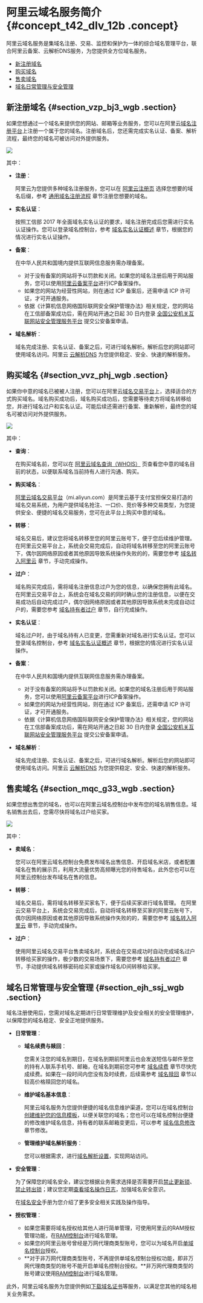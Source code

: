 # 阿里云域名服务简介 {#concept_t42_dlv_12b .concept}

阿里云域名服务是集域名注册、交易、监控和保护为一体的综合域名管理平台，联合阿里云备案、云解析DNS服务，为您提供全方位域名服务。

-   [新注册域名](#section_vzp_bj3_wgb)
-   [购买域名](#section_vvz_phj_wgb)
-   [售卖域名](#section_mqc_g33_wgb)
-   [域名日常管理与安全管理](#section_ejh_ssj_wgb)

## 新注册域名 {#section_vzp_bj3_wgb .section}

如果您想通过一个域名来提供您的网站、邮箱等业务服务，您可以在阿里云[域名注册平台](https://wanwang.aliyun.com/)上注册一个属于您的域名。注册域名后，您还需完成实名认证、备案、解析流程，最终您的域名可被访问对外提供服务。

![](http://static-aliyun-doc.oss-cn-hangzhou.aliyuncs.com/assets/img/14305/155116501539327_zh-CN.png)

其中：

-   **注册**：

    阿里云为您提供多种域名注册服务，您可以在 [阿里云注册页](https://wanwang.aliyun.com/) 选择您想要的域名后缀，参考 [通用域名注册流程](../../../../../cn.zh-CN/域名注册/通用域名注册流程.md#) 章节注册您想要的域名。

-   **实名认证**：

    按照工信部 2017 年全面域名实名认证的要求，域名注册完成后您需进行实名认证操作。您可以登录域名控制台，参考 [域名实名认证概述](../../../../../cn.zh-CN/域名实名认证/域名实名认证概述.md#) 章节，根据您的情况进行实名认证操作。

-   **备案**：

    在中华人民共和国境内提供互联网信息服务需办理备案。

    -   对于没有备案的网站将予以罚款和关闭。如果您的域名注册后用于网站服务，您可以使用[阿里云备案平台](https://beian.aliyun.com/)进行ICP备案操作。
    -   如果您的网站为经营性网站，则在通过 ICP 备案后，还需申请 ICP 许可证，才可开通服务。
    -   依据《计算机信息网络国际联网安全保护管理办法》相关规定，您的网站在工信部备案成功后，需在网站开通之日起 30 日内登录 [全国公安机关互联网站安全管理服务平台](http://www.beian.gov.cn/portal/index?spm=a2c4g.11186623.2.1.SRC9LP) 提交公安备案申请。
-   **域名解析**：

    域名完成注册、实名认证、备案之后，可进行域名解析。解析后您的网站即可使用域名访问。阿里云 [云解析DNS](https://wanwang.aliyun.com/domain/dns) 为您提供稳定、安全、快速的解析服务。


## 购买域名 {#section_vvz_phj_wgb .section}

如果你中意的域名已被被人注册，您可以在阿里云[域名交易平台](https://mi.aliyun.com/)上，选择适合的方式购买域名。域名购买成功后，域名购买成功后，您需要等待卖方将域名转移给您，并进行域名过户和实名认证。可能后续还需进行备案、重新解析，最终您的域名可被访问对外提供服务。

![](http://static-aliyun-doc.oss-cn-hangzhou.aliyuncs.com/assets/img/14305/155116501539328_zh-CN.png)

其中：

-   **查询**：

    在购买域名前，您可以在 [阿里云域名查询（WHOIS）](https://whois.aliyun.com/) 页查看您中意的域名目前的状态，以便联系域名当前持有人进行沟通、购买。

-   **购买域名**：

    [阿里云域名交易平台](http://mi.aliyun.com/)（mi.aliyun.com）是阿里云基于支付宝担保交易打造的域名交易系统，为用户提供域名抢注、一口价、竞价等多种交易类型，为您提供安全、便捷的域名交易服务，您可在此平台上购买中意的域名。

-   **转移**：

    域名交易后，建议您将域名转移至您的阿里云账号下，便于您后续维护管理。 在阿里云交易平台上，系统会交易完成后，自动将域名转移至您的阿里云账号下，偶尔因网络原因或者其他原因导致系统操作失败的的，需要您参考 [域名转入阿里云](../../../../../cn.zh-CN/域名转移/域名转入阿里云.md#) 章节，手动完成操作。

-   **过户**：

    域名购买完成后，需将域名注册信息过户为您的信息，以确保您拥有此域名。 在阿里云交易平台上，系统会在域名交易的同时确认您的注册信息，以便在交易成功后自动完成过户，偶尔因网络原因或者其他原因导致系统未完成自动过户的，需要您参考 [域名持有者过户](../../../../../cn.zh-CN/域名管理/域名持有者过户.md#) 章节，自行完成操作。

-   **实名认证**：

    域名过户时，由于域名持有人已变更，您需重新对域名进行实名认证。您可以登录域名控制台，参考 [域名实名认证概述](../../../../../cn.zh-CN/域名实名认证/域名实名认证概述.md#) 章节，根据您的情况进行实名认证操作。

-   **备案**：

    在中华人民共和国境内提供互联网信息服务需办理备案。

    -   对于没有备案的网站将予以罚款和关闭。如果您的域名注册后用于网站服务，您可以使用[阿里云备案平台](https://beian.aliyun.com/)进行ICP备案操作。
    -   如果您的网站为经营性网站，则在通过 ICP 备案后，还需申请 ICP 许可证，才可开通服务。
    -   依据《计算机信息网络国际联网安全保护管理办法》相关规定，您的网站在工信部备案成功后，需在网站开通之日起 30 日内登录 [全国公安机关互联网站安全管理服务平台](http://www.beian.gov.cn/portal/index?spm=a2c4g.11186623.2.1.SRC9LP) 提交公安备案申请。
-   **域名解析**：

    域名完成注册、实名认证、备案之后，可进行域名解析。解析后您的网站即可使用域名访问。阿里云 [云解析DNS](https://wanwang.aliyun.com/domain/dns) 为您提供稳定、安全、快速的解析服务。


## 售卖域名 {#section_mqc_g33_wgb .section}

如果您想出售您的域名，也可以在阿里云域名控制台中发布您的域名销售信息。域名销售出去后，您需尽快将域名过户给买家。

![](http://static-aliyun-doc.oss-cn-hangzhou.aliyuncs.com/assets/img/14305/155116501539329_zh-CN.png)

其中：

-   **卖域名**：

    您可以在阿里云域名控制台免费发布域名出售信息、开启域名米店，或者配置域名在售的展示页，利用大流量优势高频曝光您的待售域名，此外您也可以在阿里云控制台发布域名在售的信息。

-   **转移**：

    域名交易后，需将域名转移至买家名下，便于后续买家进行域名管理。 在阿里云交易平台上，系统会交易完成后，自动将域名转移至买家的阿里云账号下，偶尔因网络原因或者其他原因导致系统操作失败的的，需要您参考 [域名转入阿里云](../../../../../cn.zh-CN/域名转移/域名转入阿里云.md#) 章节，手动完成操作。

-   **过户**：

    使用阿里云域名交易平台售卖域名时，系统会在交易成功时自动完成域名过户转移给买家的操作，极少数的交易场景下，需要您参考 [域名持有者过户](../../../../../cn.zh-CN/域名管理/域名持有者过户.md#) 章节，手动提供域名转移密码给买家或操作域名ID间转移给买家。


## 域名日常管理与安全管理 {#section_ejh_ssj_wgb .section}

域名注册使用后，您需对域名定期进行日常管理维护及安全相关的安全管理维护，以保障您的域名稳定、安全正地提供服务。

-   **日常管理**：
    -   **域名续费与赎回**：

        您需关注您的域名到期日，在域名到期前阿里云也会发送短信与邮件至您的持有人联系手机号、邮箱，在域名到期前您可参考 [域名续费](../../../../../cn.zh-CN/域名管理/域名续费.md#) 章节尽快完成续费。如果在一段时间内您没有及时续费，后续需参考 [域名赎回](../../../../../cn.zh-CN/域名管理/域名赎回.md#) 章节以较高价格赎回您的域名。

    -   **维护域名基本信息**：

        阿里云域名服务为您提供便捷的域名信息维护渠道，您可以在域名控制台[创建维护您的信息模板](../../../../../cn.zh-CN/域名管理/创建域名注册信息模板.md#)，以便关联您的域名；您也可以在域名控制台便捷的修改维护域名信息，持有者的联系邮箱变更后，可以参考 [域名信息修改](../../../../../cn.zh-CN/域名管理/域名信息修改.md#) 章节修改。

    -   **管理维护域名解析服务**：

        您可以根据需求，进行[域名解析设置](https://help.aliyun.com/document_detail/106669.html)，实现网站访问。

-   **安全管理**：

    为了保障您的域名安全，建议您根据业务需求选择是否需要开启[禁止更新锁](../../../../../cn.zh-CN/域名安全/使用禁止更新锁.md#)、[禁止转出锁](../../../../../cn.zh-CN/域名安全/使用禁止转出锁.md#)；建议您定期[查看域名操作日志](../../../../../cn.zh-CN/域名安全/查看域名解析日志.md#)，加强域名安全意识。

    在[域名安全](../../../../../cn.zh-CN/域名安全/使用禁止更新锁.md#)手册为您介绍了更多安全相关实践及操作指导。

-   **授权管理**：
    -   如果您需要将域名授权给其他人进行简单管理，可使用阿里云的RAM授权管理功能，在[RAM控制台](https://ram.console.aliyun.com/)进行域名管理。
    -   如果您的阿里云账号曾经是万网代理商类型账号，您可以为域名开启[单域名控制台](../../../../../cn.zh-CN/域名管理/单域名控制台授权.md#)授权。
    -   **对于非万网代理商类型账号，不再提供单域名控制台授权功能，即非万网代理商类型的账号不能开启单域名控制台授权。**非万网代理商类型的账号建议使用[RAM控制台](https://ram.console.aliyun.com/)进行域名管理。

此外，阿里云域名服务为您提供例如[下载域名证书](../../../../../cn.zh-CN/域名管理/下载域名证书.md#)等服务，以满足您其他的域名相关业务需求。

